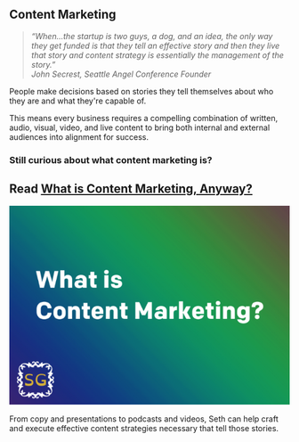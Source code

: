 ## Content Marketing

> _“When…the startup is two guys, a dog, and an idea, the only way they get funded is that they tell an effective story and then they live 
that story and content strategy is essentially the management of the story.”_
> <br>
> _John Secrest, Seattle Angel Conference Founder_

People make decisions based on stories they tell themselves about who they are and what they're capable of.

This means every business requires a compelling combination of written, audio, visual, video, and live content to bring both internal and 
external audiences into alignment for success.

### Still curious about what content marketing is?

## Read <a href="https://medium.com/@goldfarbas/what-is-content-marketing-anyway-c6a5f3275073" target="_blank">What is Content Marketing, Anyway?</a>
<a href="https://medium.com/@goldfarbas/what-is-content-marketing-anyway-c6a5f3275073" target="_blank"><img src="../images/ContentMktg.png"></a>

From copy and presentations to podcasts and videos, Seth can help craft and execute effective content strategies necessary that tell those
stories.
